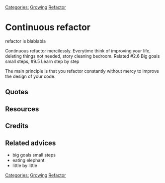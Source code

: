 [Categories:](../Categories/index.md) [Growing](../Categories/Growing.md) [Refactor](../Categories/Refactor.md)
# Continuous refactor

refactor is blablabla

Continuous refactor mercilessly. Everytime think of improving  your life, deleting things not needed, story cleaning bedroom. Related #2.6 Big goals small steps, #9.5 Learn step by step

The main principle is that you refactor constantly without mercy to improve the design of your code.

## Quotes

## Resources

## Credits

## Related advices

- big goals small steps
- eating elephant
- little by little


[Categories:](../Categories/index.md) [Growing](../Categories/Growing.md) [Refactor](../Categories/Refactor.md)